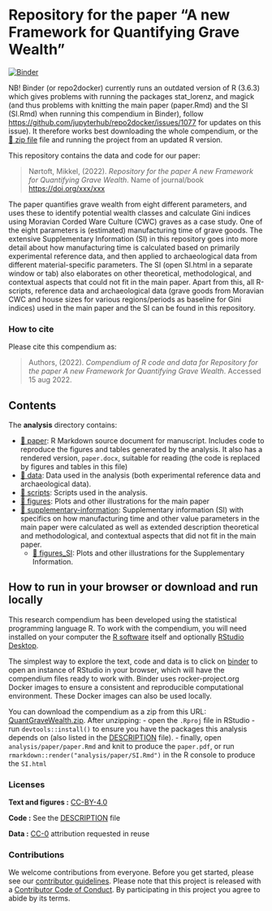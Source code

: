 
<!-- README.md is generated from README.Rmd. Please edit that file -->

# Repository for the paper “A new Framework for Quantifying Grave Wealth”

[![Binder](https://mybinder.org/badge_logo.svg)](https://mybinder.org/v2/gh/mnortoft/QuantGraveWealth/master?urlpath=rstudio)

NB! Binder (or repo2docker) currently runs an outdated version of R
(3.6.3) which gives problems with running the packages stat_lorenz, and
magick (and thus problems with knitting the main paper (paper.Rmd) and
the SI (SI.Rmd) when running this compendium in Binder), follow
<https://github.com/jupyterhub/repo2docker/issues/1077> for updates on
this issue). It therefore works best downloading the whole compendium,
or the [:file_folder: zip file](/archive/QuantGraveWealth.zip) file and
running the project from an updated R version.

This repository contains the data and code for our paper:

> Nørtoft, Mikkel, (2022). *Repository for the paper A new Framework for
> Quantifying Grave Wealth*. Name of journal/book
> <https://doi.org/xxx/xxx>

The paper quantifies grave wealth from eight different parameters, and
uses these to identify potential wealth classes and calculate Gini
indices using Moravian Corded Ware Culture (CWC) graves as a case study.
One of the eight parameters is (estimated) manufacturing time of grave
goods. The extensive Supplementary Information (SI) in this repository
goes into more detail about how manufacturing time is calculated based
on primarily experimental reference data, and then applied to
archaeological data from different material-specific parameters. The SI
(open SI.html in a separate window or tab) also elaborates on other
theoretical, methodological, and contextual aspects that could not fit
in the main paper. Apart from this, all R-scripts, reference data and
archaeological data (grave goods from Moravian CWC and house sizes for
various regions/periods as baseline for Gini indices) used in the main
paper and the SI can be found in this repository.

### How to cite

Please cite this compendium as:

> Authors, (2022). *Compendium of R code and data for Repository for the
> paper A new Framework for Quantifying Grave Wealth*. Accessed 15 aug
> 2022.

## Contents

The **analysis** directory contains:

-   [:file_folder: paper](/analysis): R Markdown source document for
    manuscript. Includes code to reproduce the figures and tables
    generated by the analysis. It also has a rendered version,
    `paper.docx`, suitable for reading (the code is replaced by figures
    and tables in this file)
-   [:file_folder: data](/analysis/data): Data used in the analysis
    (both experimental reference data and archaeological data).
-   [:file_folder: scripts](/analysis/scripts): Scripts used in the
    analysis.
-   [:file_folder: figures](/analysis/figures): Plots and other
    illustrations for the main paper
-   [:file_folder: supplementary-information](/analysis/paper/SI.html):
    Supplementary information (SI) with specifics on how manufacturing
    time and other value parameters in the main paper were calculated as
    well as extended description theoretical and methodological, and
    contextual aspects that did not fit in the main paper.
    -   [:file_folder: figures_SI](/analysis/figures_SI): Plots and
        other illustrations for the Supplementary Information.

## How to run in your browser or download and run locally

This research compendium has been developed using the statistical
programming language R. To work with the compendium, you will need
installed on your computer the [R
software](https://cloud.r-project.org/) itself and optionally [RStudio
Desktop](https://rstudio.com/products/rstudio/download/).

The simplest way to explore the text, code and data is to click on
[binder](https://mybinder.org/v2/gh/mnortoft/QuantGraveWealth/master?urlpath=rstudio)
to open an instance of RStudio in your browser, which will have the
compendium files ready to work with. Binder uses rocker-project.org
Docker images to ensure a consistent and reproducible computational
environment. These Docker images can also be used locally.

You can download the compendium as a zip from this URL:
[QuantGraveWealth.zip](/archive/QuantGraveWealth.zip). After
unzipping: - open the `.Rproj` file in RStudio - run
`devtools::install()` to ensure you have the packages this analysis
depends on (also listed in the [DESCRIPTION](/DESCRIPTION) file). -
finally, open `analysis/paper/paper.Rmd` and knit to produce the
`paper.pdf`, or run `rmarkdown::render("analysis/paper/SI.Rmd")` in the
R console to produce the `SI.html`

### Licenses

**Text and figures :**
[CC-BY-4.0](http://creativecommons.org/licenses/by/4.0/)

**Code :** See the [DESCRIPTION](DESCRIPTION) file

**Data :** [CC-0](http://creativecommons.org/publicdomain/zero/1.0/)
attribution requested in reuse

### Contributions

We welcome contributions from everyone. Before you get started, please
see our [contributor guidelines](CONTRIBUTING.md). Please note that this
project is released with a [Contributor Code of Conduct](CONDUCT.md). By
participating in this project you agree to abide by its terms.
